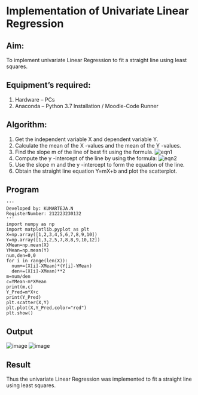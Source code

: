 # Implementation of Univariate Linear Regression
## Aim:
To implement univariate Linear Regression to fit a straight line using least squares.
## Equipment’s required:
1.	Hardware – PCs
2.	Anaconda – Python 3.7 Installation / Moodle-Code Runner
## Algorithm:
1.	Get the independent variable X and dependent variable Y.
2.	Calculate the mean of the X -values and the mean of the Y -values.
3.	Find the slope m of the line of best fit using the formula.
 ![eqn1](./eq1.jpg)
4.	Compute the y -intercept of the line by using the formula:
![eqn2](./eq2.jpg)  
5.	Use the slope m and the y -intercept to form the equation of the line.
6.	Obtain the straight line equation Y=mX+b and plot the scatterplot.
## Program
```
'''
Developed by: KUMARTEJA.N
RegisterNumber: 212223230132
'''
import numpy as np
import matplotlib.pyplot as plt
X=np.array([1,2,3,4,5,6,7,8,9,10])
Y=np.array([1,3,2,5,7,8,8,9,10,12])
XMean=np.mean(X)
YMean=np.mean(Y)
num,den=0,0
for i in range(len(X)):
  num+=(X[i]-XMean)*(Y[i]-YMean)
  den+=(X[i]-XMean)**2
m=num/den
c=YMean-m*XMean
print(m,c)
Y_Pred=m*X+c
print(Y_Pred)
plt.scatter(X,Y)
plt.plot(X,Y_Pred,color="red")
plt.show()
```
## Output
![image](https://github.com/etjabajasphin/Univariate-Linear-Regression/assets/144947756/fd292ee2-bdb6-42a2-83fd-019d3c89f77f)
![image](https://github.com/etjabajasphin/Univariate-Linear-Regression/assets/144947756/27ce2b58-1777-43ba-aef4-164db5a10f98)


## Result
Thus the univariate Linear Regression was implemented to fit a straight line using least squares.

